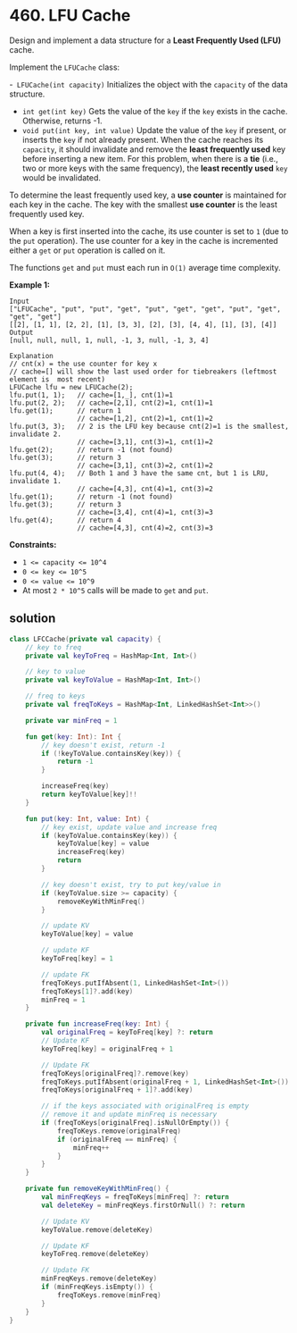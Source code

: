 # 460. LFU Cache

Design and implement a data structure for a **Least Frequently Used (LFU)** cache.

Implement the `LFUCache` class:

-` LFUCache(int capacity)` Initializes the object with the `capacity` of the data structure.
- `int get(int key)` Gets the value of the `key` if the `key` exists in the cache. Otherwise, returns -1.
- `void put(int key, int value)` Update the value of the `key` if present, or inserts the `key` if not already present. When the cache reaches its `capacity`, it should invalidate and remove the **least frequently used** key before inserting a new item. For this problem, when there is a **tie** (i.e., two or more keys with the same frequency), the **least recently used** `key` would be invalidated.

To determine the least frequently used key, a **use counter** is maintained for each key in the cache. The key with the smallest **use counter** is the least frequently used key.

When a key is first inserted into the cache, its use counter is set to `1` (due to the `put` operation). The use counter for a key in the cache is incremented either a `get` or `put` operation is called on it.

The functions `get` and `put` must each run in `O(1)` average time complexity.

 

**Example 1:**

```
Input
["LFUCache", "put", "put", "get", "put", "get", "get", "put", "get", "get", "get"]
[[2], [1, 1], [2, 2], [1], [3, 3], [2], [3], [4, 4], [1], [3], [4]]
Output
[null, null, null, 1, null, -1, 3, null, -1, 3, 4]

Explanation
// cnt(x) = the use counter for key x
// cache=[] will show the last used order for tiebreakers (leftmost element is  most recent)
LFUCache lfu = new LFUCache(2);
lfu.put(1, 1);   // cache=[1,_], cnt(1)=1
lfu.put(2, 2);   // cache=[2,1], cnt(2)=1, cnt(1)=1
lfu.get(1);      // return 1
                 // cache=[1,2], cnt(2)=1, cnt(1)=2
lfu.put(3, 3);   // 2 is the LFU key because cnt(2)=1 is the smallest, invalidate 2.
                 // cache=[3,1], cnt(3)=1, cnt(1)=2
lfu.get(2);      // return -1 (not found)
lfu.get(3);      // return 3
                 // cache=[3,1], cnt(3)=2, cnt(1)=2
lfu.put(4, 4);   // Both 1 and 3 have the same cnt, but 1 is LRU, invalidate 1.
                 // cache=[4,3], cnt(4)=1, cnt(3)=2
lfu.get(1);      // return -1 (not found)
lfu.get(3);      // return 3
                 // cache=[3,4], cnt(4)=1, cnt(3)=3
lfu.get(4);      // return 4
                 // cache=[4,3], cnt(4)=2, cnt(3)=3
 ```

**Constraints:**

- `1 <= capacity <= 10^4`
- `0 <= key <= 10^5`
- `0 <= value <= 10^9`
- At most `2 * 10^5` calls will be made to `get` and `put`.

## solution
```kotlin
class LFCCache(private val capacity) {
    // key to freq
    private val keyToFreq = HashMap<Int, Int>()

    // key to value
    private val keyToValue = HashMap<Int, Int>()

    // freq to keys
    private val freqToKeys = HashMap<Int, LinkedHashSet<Int>>()

    private var minFreq = 1

    fun get(key: Int): Int {
        // key doesn't exist, return -1 
        if (!keyToValue.containsKey(key)) {
            return -1 
        }

        increaseFreq(key)
        return keyToValue[key]!!
    }

    fun put(key: Int, value: Int) {
        // key exist, update value and increase freq
        if (keyToValue.containsKey(key)) {
            keyToValue[key] = value
            increaseFreq(key)
            return
        }

        // key doesn't exist, try to put key/value in
        if (keyToValue.size >= capacity) {
            removeKeyWithMinFreq()
        }

        // update KV
        keyToValue[key] = value

        // update KF
        keyToFreq[key] = 1

        // update FK
        freqToKeys.putIfAbsent(1, LinkedHashSet<Int>())
        freqToKeys[1]?.add(key)
        minFreq = 1
    }

    private fun increaseFreq(key: Int) {
        val originalFreq = keyToFreq[key] ?: return
        // Update KF
        keyToFreq[key] = originalFreq + 1

        // Update FK
        freqToKeys[originalFreq]?.remove(key)
        freqToKeys.putIfAbsent(originalFreq + 1, LinkedHashSet<Int>())
        freqToKeys[originalFreq + 1]?.add(key)

        // if the keys associated with originalFreq is empty
        // remove it and update minFreq is necessary
        if (freqToKeys[originalFreq].isNullOrEmpty()) {
            freqToKeys.remove(originalFreq)
            if (originalFreq == minFreq) {
                minFreq++
            }
        }
    }

    private fun removeKeyWithMinFreq() {
        val minFreqKeys = freqToKeys[minFreq] ?: return
        val deleteKey = minFreqKeys.firstOrNull() ?: return

        // Update KV
        keyToValue.remove(deleteKey)

        // Update KF
        keyToFreq.remove(deleteKey)

        // Update FK
        minFreqKeys.remove(deleteKey)
        if (minFreqKeys.isEmpty()) {
            freqToKeys.remove(minFreq)
        }
    }
}